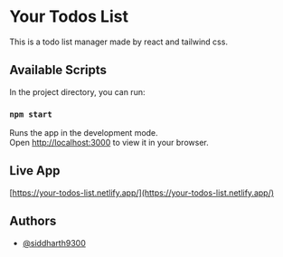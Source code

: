 # Your Todos List
This is a todo list manager made by react and tailwind css.


## Available Scripts

In the project directory, you can run:

### `npm start`

Runs the app in the development mode.\
Open [http://localhost:3000](http://localhost:3000) to view it in your browser.


## Live App

 [https://your-todos-list.netlify.app/](https://your-todos-list.netlify.app/)
 
 
## Authors

- [@siddharth9300](https://www.github.com/siddharth9300)

